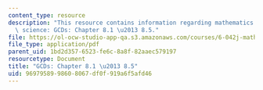 ```yaml
---
content_type: resource
description: "This resource contains information regarding mathematics for computer\
  \ science: GCDs: Chapter 8.1 \u2013 8.5."
file: https://ol-ocw-studio-app-qa.s3.amazonaws.com/courses/6-042j-mathematics-for-computer-science-spring-2015/9697958998608067df0f919a6f5afd46_MIT6_042JS15_Session12.pdf
file_type: application/pdf
parent_uid: 1bd2d357-6523-fe6c-8a8f-82aaec579197
resourcetype: Document
title: "GCDs: Chapter 8.1 \u2013 8.5"
uid: 96979589-9860-8067-df0f-919a6f5afd46
---
```


